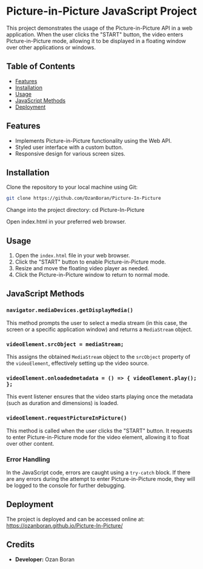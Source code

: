 # Picture-in-Picture JavaScript Project

This project demonstrates the usage of the Picture-in-Picture API in a web application. When the user clicks the "START" button, the video enters Picture-in-Picture mode, allowing it to be displayed in a floating window over other applications or windows.

## Table of Contents

- [Features](#features)
- [Installation](#installation)
- [Usage](#usage)
- [JavaScript Methods](#javascript-methods)
- [Deployment](#deployment)
  
## Features

- Implements Picture-in-Picture functionality using the Web API.
- Styled user interface with a custom button.
- Responsive design for various screen sizes.

## Installation

Clone the repository to your local machine using Git:

```bash
git clone https://github.com/OzanBoran/Picture-In-Picture
```

Change into the project directory:
cd Picture-In-Picture

Open index.html in your preferred web browser.

## Usage

1. Open the `index.html` file in your web browser.
2. Click the "START" button to enable Picture-in-Picture mode.
3. Resize and move the floating video player as needed.
4. Click the Picture-in-Picture window to return to normal mode.

## JavaScript Methods

### `navigator.mediaDevices.getDisplayMedia()`

This method prompts the user to select a media stream (in this case, the screen or a specific application window) and returns a `MediaStream` object.

### `videoElement.srcObject = mediaStream;`

This assigns the obtained `MediaStream` object to the `srcObject` property of the `videoElement`, effectively setting up the video source.

### `videoElement.onloadedmetadata = () => { videoElement.play(); };`

This event listener ensures that the video starts playing once the metadata (such as duration and dimensions) is loaded.

### `videoElement.requestPictureInPicture()`

This method is called when the user clicks the "START" button. It requests to enter Picture-in-Picture mode for the video element, allowing it to float over other content.

### Error Handling

In the JavaScript code, errors are caught using a `try-catch` block. If there are any errors during the attempt to enter Picture-in-Picture mode, they will be logged to the console for further debugging.

## Deployment

The project is deployed and can be accessed online at: https://ozanboran.github.io/Picture-In-Picture/

## Credits
- **Developer:** Ozan Boran
